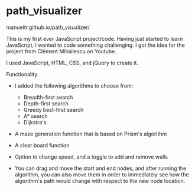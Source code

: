 # path_visualizer
manueltr.github.io/path_visualizer/

This is my first ever JavaScript project/code. Having just started to learn JavaScript, I wanted to code something challenging. I got the idea for the project from Clément Mihailescu on Youtube.


I used JavaScript, HTML, CSS, and jQuery to create it.

Functionality
* I added the following algorithms to choose from:
	* Breadth-first search
	* Depth-first search
	* Greedy best-first search
	* A* search
	* Dijkstra's

*  A maze generation function that is based on Prism's algorithm
* A clear board function
* Option to change speed, and a toggle to add and remove walls
* You can drag and move the start and end nodes, and after running the algorithm, you can also move them in order to immediately see how the algorithm's path would change with respect to the new node location.



